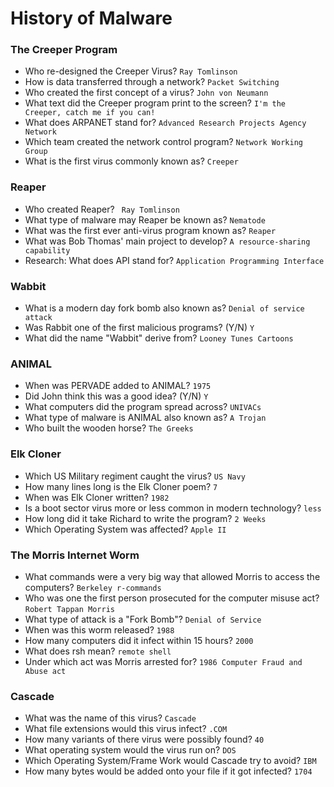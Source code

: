 # History of Malware

### The Creeper Program
- Who re-designed the Creeper Virus? `Ray Tomlinson`
- How is data transferred through a network? `Packet Switching`
- Who created the first concept of a virus? `John von Neumann`
- What text did the Creeper program print to the screen? `I'm the Creeper, catch me if you can!`
- What does ARPANET stand for? `Advanced Research Projects Agency Network`
- Which team created the network control program? `Network Working Group`
- What is the first virus commonly known as? `Creeper`

### Reaper
- Who created Reaper? ` Ray Tomlinson`
- What type of malware may Reaper be known as? `Nematode`
- What was the first ever anti-virus program known as? `Reaper`
- What was Bob Thomas' main project to develop? `A resource-sharing capability`
- Research: What does API stand for? `Application Programming Interface`

### Wabbit
- What is a modern day fork bomb also known as? `Denial of service attack`
- Was Rabbit one of the first malicious programs? (Y/N) `Y`
- What did the name "Wabbit" derive from? `Looney Tunes Cartoons`

### ANIMAL
- When was PERVADE added to ANIMAL? `1975`
- Did John think this was a good idea? (Y/N) `Y`
- What computers did the program spread across? `UNIVACs`
- What type of malware is ANIMAL also known as? `A Trojan`
- Who built the wooden horse? `The Greeks`

### Elk Cloner
- Which US Military regiment caught the virus? `US Navy`
- How many lines long is the Elk Cloner poem? `7`
- When was Elk Cloner written? `1982`
- Is a boot sector virus more or less common in modern technology? `less`
- How long did it take Richard to write the program? `2 Weeks`
- Which Operating System was affected? `Apple II`

### The Morris Internet Worm
- What commands were a very big way that allowed Morris to access the computers? `Berkeley r-commands`
- Who was one the first person prosecuted for the computer misuse act? `Robert Tappan Morris`
- What type of attack is a "Fork Bomb"? `Denial of Service`
- When was this worm released? `1988`
- How many computers did it infect within 15 hours? `2000`
- What does rsh mean? `remote shell`
- Under which act was Morris arrested for? `1986 Computer Fraud and Abuse act`

### Cascade
- What was the name of this virus? `Cascade`
- What file extensions would this virus infect? `.COM`
- How many variants of there virus were possibly found? `40`
- What operating system would the virus run on? `DOS`
- Which Operating System/Frame Work would Cascade try to avoid? `IBM`
- How many bytes would be added onto your file if it got infected? `1704`
